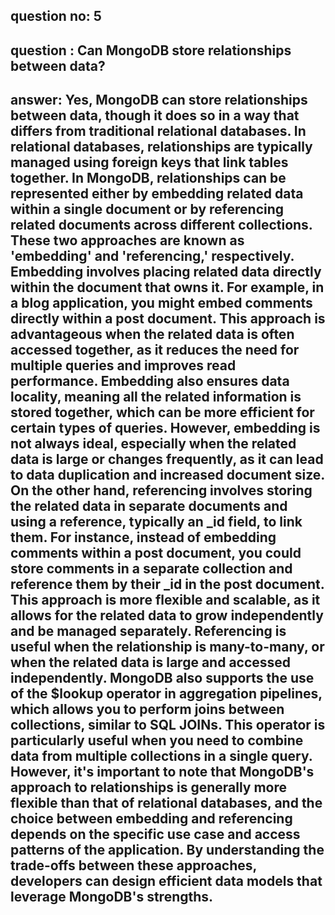 
## question no: 5

## question : Can MongoDB store relationships between data?

## answer: Yes, MongoDB can store relationships between data, though it does so in a way that differs from traditional relational databases. In relational databases, relationships are typically managed using foreign keys that link tables together. In MongoDB, relationships can be represented either by embedding related data within a single document or by referencing related documents across different collections. These two approaches are known as 'embedding' and 'referencing,' respectively. Embedding involves placing related data directly within the document that owns it. For example, in a blog application, you might embed comments directly within a post document. This approach is advantageous when the related data is often accessed together, as it reduces the need for multiple queries and improves read performance. Embedding also ensures data locality, meaning all the related information is stored together, which can be more efficient for certain types of queries. However, embedding is not always ideal, especially when the related data is large or changes frequently, as it can lead to data duplication and increased document size. On the other hand, referencing involves storing the related data in separate documents and using a reference, typically an _id field, to link them. For instance, instead of embedding comments within a post document, you could store comments in a separate collection and reference them by their _id in the post document. This approach is more flexible and scalable, as it allows for the related data to grow independently and be managed separately. Referencing is useful when the relationship is many-to-many, or when the related data is large and accessed independently. MongoDB also supports the use of the $lookup operator in aggregation pipelines, which allows you to perform joins between collections, similar to SQL JOINs. This operator is particularly useful when you need to combine data from multiple collections in a single query. However, it's important to note that MongoDB's approach to relationships is generally more flexible than that of relational databases, and the choice between embedding and referencing depends on the specific use case and access patterns of the application. By understanding the trade-offs between these approaches, developers can design efficient data models that leverage MongoDB's strengths.
      